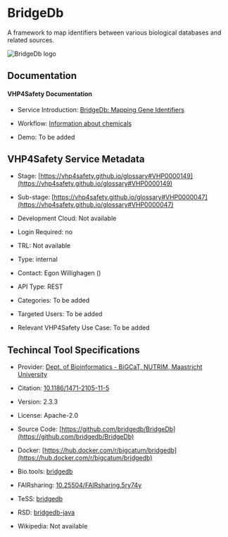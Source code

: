 # BridgeDb

<!--- This file is autogenerated. Edit bridgedb.json to make changes in this page. --->

A framework to map identifiers between various biological databases and related sources.

![BridgeDb logo](https://raw.githubusercontent.com/VHP4Safety/cloud/main/docs/service/bridgedb.png)

## Documentation

#### VHP4Safety Documentation

* Service Introduction: [BridgeDb: Mapping Gene Identifiers](https://docs.vhp4safety.nl/en/latest/tutorials/bridgedb/gene_hgnc_name_to_ensembl.html)

* Workflow: [Information about chemicals](https://docs.vhp4safety.nl/en/latest/tutorials/cheminfo/intro.html)

* Demo: To be added

<h4 id='tess-widget-materials-header'></h4>

<div id='tess-widget-materials-list' class='tess-widget tess-widget-list'></div>
<script>
  function initTeSSWidgets() {
    var query = 'bridgedb';
    if (query.trim() != '') {
      TessWidget.Materials(document.getElementById('tess-widget-materials-list'),
                           'SimpleList',
                           {
                             opts: {
                               enableSearch: false
                             },
                             params: {
                               pageSize: 5,
                               q: query
                             }
                           });
      document.getElementById('tess-widget-materials-header').innerHTML = 'Documentation from ELIXIR TeSS'
    }
}
</script>
<script async='' defer='' src='https://elixirtess.github.io/TeSS_widgets/components/js/tess-widget-standalone.js' onload='initTeSSWidgets()'></script>

<script>
async function loadGlossaryTerms() {
  try {
    // Fetch the TURTLE/OWL file
    const response = await fetch('/cloud/docs/resource/glossary.owl');
    const xmlText = await response.text();
    
    // Parse XML
    const parser = new DOMParser();
    const xmlDoc = parser.parseFromString(xmlText, 'text/xml');
    
    // Create a map to store term data
    const glossaryData = new Map();
    
    // Extract all RDF descriptions (entities) with their labels and descriptions
    const descriptions = xmlDoc.querySelectorAll('rdf\\:Description, Description');
    descriptions.forEach(desc => {
      const about = desc.getAttribute('rdf:about') || desc.getAttribute('about');
      if (about && about.includes('vhp4safety.github.io/glossary#')) {
        const label = desc.querySelector('rdfs\\:label, label')?.textContent?.trim();
        const description = desc.querySelector('dc\\:description, description')?.textContent?.trim();
        
        if (label) {
          // Store by both the full URL and just the fragment identifier
          const fragment = about.split('#')[1];
          glossaryData.set(about, {
            label: label,
            description: description || '',
            url: about
          });
          if (fragment) {
            glossaryData.set(fragment, {
              label: label,
              description: description || '',
              url: about
            });
          }
        }
      }
    });
    
    console.log('Loaded glossary terms:', glossaryData);
    
    // Process all elements with class 'glossary_term'
    const glossaryElements = document.querySelectorAll('.glossary_term');
    glossaryElements.forEach(element => {
      const anchor = element.querySelector('a');
      if (!anchor) return;

      const href = anchor.getAttribute('href').trim();
      // Try to find term data by exact URL match or fragment match
      let termData = glossaryData.get(href);
      if (!termData && href.includes('#')) {
        const fragment = href.split('#')[1];
        termData = glossaryData.get(fragment);
      }
      
      if (termData) {
        // Create the glossary info element
        const glossaryInfo = document.createElement('div');
        glossaryInfo.className = 'glossary-info';
        glossaryInfo.style.cssText = `
          background: #f8f9fa;
          border-left: 3px solid #007bff;
          padding: 8px 12px;
          margin: 8px 0;
          border-radius: 4px;
          font-size: 0.9em;
          line-height: 1.4;
        `;
        
        glossaryInfo.innerHTML = `
          <strong>${termData.label}</strong> <a href="${termData.url}" target="_blank" style="color: #007bff; text-decoration: none;">${termData.url}</a><br>
          ${termData.description}
        `;
        
        // Insert before the glossary term element
        element.parentNode.insertBefore(glossaryInfo, element);
      }
    });
    
  } catch (error) {
    console.warn('Could not load glossary terms:', error);
  }
}

// Load glossary terms when page is ready
if (document.readyState === 'loading') {
  document.addEventListener('DOMContentLoaded', loadGlossaryTerms);
} else {
  loadGlossaryTerms();
}
</script>

## VHP4Safety Service Metadata

* Stage: <span class="glossary_term">[https://vhp4safety.github.io/glossary#VHP0000149](https://vhp4safety.github.io/glossary#VHP0000149)</span>

* Sub-stage: <span class="glossary_term">[https://vhp4safety.github.io/glossary#VHP0000047](https://vhp4safety.github.io/glossary#VHP0000047)</span>

* Development Cloud: Not available

* Login Required: no

* TRL: Not available

* Type: internal

* Contact: Egon Willighagen ()

* API Type: REST

* Categories: To be added

* Targeted Users: To be added

* Relevant VHP4Safety Use Case: To be added

## Techincal Tool Specifications

* Provider: [Dept. of Bioinformatics - BiGCaT, NUTRIM, Maastricht University]()

* Citation: [10.1186/1471-2105-11-5](https://doi.org/10.1186/1471-2105-11-5)

* Version: 2.3.3

* License: Apache-2.0

* Source Code: [https://github.com/bridgedb/BridgeDb](https://github.com/bridgedb/BridgeDb)

* Docker: [https://hub.docker.com/r/bigcatum/bridgedb](https://hub.docker.com/r/bigcatum/bridgedb)

* Bio.tools: [bridgedb](bridgedb)

* FAIRsharing: [10.25504/FAIRsharing.5ry74y](10.25504/FAIRsharing.5ry74y)

* TeSS: [bridgedb](bridgedb)

* RSD: [bridgedb-java](bridgedb-java)

* Wikipedia: Not available

<script type="application/ld+json">
  {
    "@context": "https://schema.org/",
    "@type": "SoftwareApplication",
    "http://purl.org/dc/terms/conformsTo": {
      "@type": "CreativeWork", "@id": "https://bioschemas.org/profiles/ComputationalTool/1.0-RELEASE"
    },
    "@id" : "https://vhp4safety.github.io/cloud/service/bridgedb",
    "name": "BridgeDb",
    "description": "A framework to map identifiers between various biological databases and related sources.",
    "url": "https://bridgedb.cloud.vhp4safety.nl/"
  }
</script>
